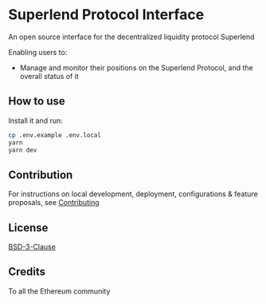 # Superlend Protocol Interface

An open source interface for the decentralized liquidity protocol Superlend

Enabling users to:

- Manage and monitor their positions on the Superlend Protocol, and the overall status of it

## How to use

Install it and run:

```sh
cp .env.example .env.local
yarn
yarn dev
```

## Contribution

For instructions on local development, deployment, configurations & feature proposals, see [Contributing](./CONTRIBUTING.md)

## License

[BSD-3-Clause](./LICENSE.md)

## Credits

To all the Ethereum community
